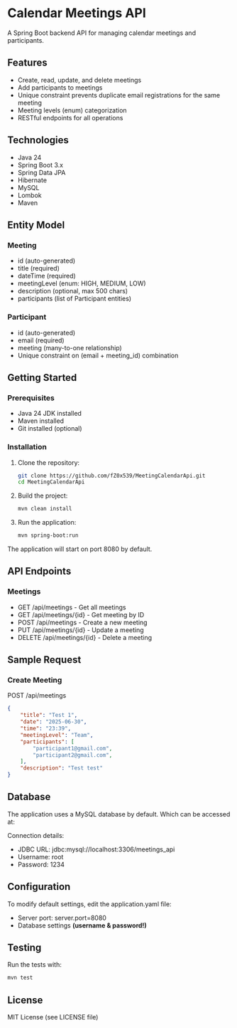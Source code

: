 # Calendar Meetings API

A Spring Boot backend API for managing calendar meetings and participants.

## Features
- Create, read, update, and delete meetings
- Add participants to meetings
- Unique constraint prevents duplicate email registrations for the same meeting
- Meeting levels (enum) categorization
- RESTful endpoints for all operations

## Technologies
- Java 24
- Spring Boot 3.x
- Spring Data JPA
- Hibernate
- MySQL
- Lombok
- Maven

## Entity Model

### Meeting
- id (auto-generated)
- title (required)
- dateTime (required)
- meetingLevel (enum: HIGH, MEDIUM, LOW)
- description (optional, max 500 chars)
- participants (list of Participant entities)

### Participant
- id (auto-generated)
- email (required)
- meeting (many-to-one relationship)
- Unique constraint on (email + meeting_id) combination

## Getting Started

### Prerequisites
- Java 24 JDK installed
- Maven installed
- Git installed (optional)

### Installation
1. Clone the repository:
   ```bash
   git clone https://github.com/fZ0x539/MeetingCalendarApi.git
   cd MeetingCalendarApi
   ```

3. Build the project:
   ```bash
   mvn clean install
   ```

5. Run the application:
   ```bash
   mvn spring-boot:run
   ```

The application will start on port 8080 by default.

## API Endpoints

### Meetings
- GET /api/meetings - Get all meetings
- GET /api/meetings/{id} - Get meeting by ID
- POST /api/meetings - Create a new meeting
- PUT /api/meetings/{id} - Update a meeting
- DELETE /api/meetings/{id} - Delete a meeting


## Sample Request

### Create Meeting
POST /api/meetings
```JSON
{
    "title": "Test 1",
    "date": "2025-06-30",
    "time": "23:39",
    "meetingLevel": "Team",
    "participants": [
        "participant1@gmail.com",
        "participant2@gmail.com",
    ],
    "description": "Test test"
}
```

## Database
The application uses a MySQL database by default. Which can be accessed at:

Connection details:
- JDBC URL: jdbc:mysql://localhost:3306/meetings_api
- Username: root
- Password: 1234

## Configuration
To modify default settings, edit the application.yaml file:
- Server port: server.port=8080
- Database settings **(username & password!)**

## Testing
Run the tests with:
```bash
mvn test
```


## License
MIT License (see LICENSE file)

